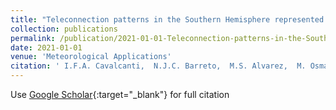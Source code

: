 ```yaml
---
title: "Teleconnection patterns in the Southern Hemisphere represented by ECMWF and NCEP S2S project models and influences on South America precipitation"
collection: publications
permalink: /publication/2021-01-01-Teleconnection-patterns-in-the-Southern-Hemisphere-represented-by-ECMWF-and-NCEP-S2S-project-models-and-influences-on-South-America-precipitation
date: 2021-01-01
venue: 'Meteorological Applications'
citation: ' I.F.A. Cavalcanti,  N.J.C. Barreto,  M.S. Alvarez,  M. Osman,  C.A.S. Coelho, &quot;Teleconnection patterns in the Southern Hemisphere represented by ECMWF and NCEP S2S project models and influences on South America precipitation.&quot; Meteorological Applications, 2021.'
---
```

Use [Google Scholar](https://scholar.google.com/scholar?q=Teleconnection+patterns+in+the+Southern+Hemisphere+represented+by+ECMWF+and+NCEP+S2S+project+models+and+influences+on+South+America+precipitation){:target="_blank"} for full citation